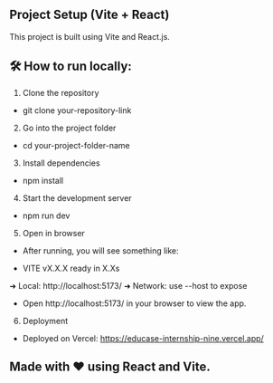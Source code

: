 ## Project Setup (Vite + React)
This project is built using Vite and React.js.

## 🛠️ How to run locally:
1. Clone the repository

- git clone your-repository-link

2. Go into the project folder

- cd your-project-folder-name

3. Install dependencies

- npm install
 
 4. Start the development server

- npm run dev

5. Open in browser

- After running, you will see something like:

- VITE vX.X.X  ready in X.Xs

➜  Local:   http://localhost:5173/
➜  Network: use --host to expose

- Open http://localhost:5173/ in your browser to view the app.

6. Deployment 

- Deployed on Vercel: https://educase-internship-nine.vercel.app/


## Made with ❤️ using React and Vite.